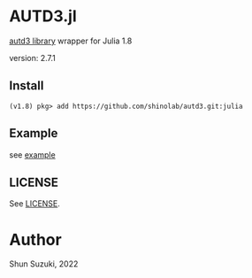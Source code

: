 # AUTD3.jl

[autd3 library](https://github.com/shinolab/autd3) wrapper for Julia 1.8

version: 2.7.1

## Install

```
(v1.8) pkg> add https://github.com/shinolab/autd3.git:julia
```

## Example

see [example](./example)

## LICENSE

See [LICENSE](https://github.com/shinolab/autd3/blob/master/LICENSE).

# Author

Shun Suzuki, 2022
